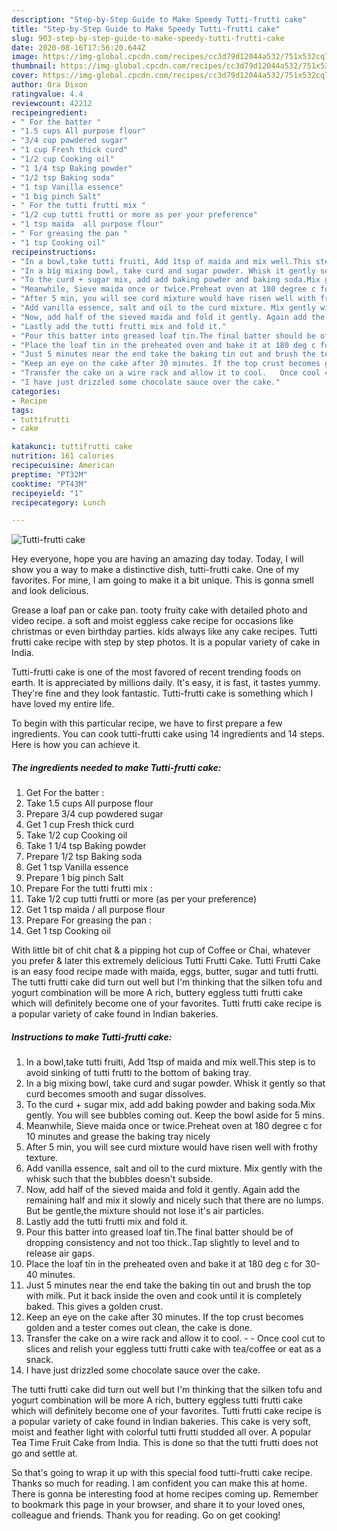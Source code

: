```yaml
---
description: "Step-by-Step Guide to Make Speedy Tutti-frutti cake"
title: "Step-by-Step Guide to Make Speedy Tutti-frutti cake"
slug: 903-step-by-step-guide-to-make-speedy-tutti-frutti-cake
date: 2020-08-16T17:56:20.644Z
image: https://img-global.cpcdn.com/recipes/cc3d79d12044a532/751x532cq70/tutti-frutti-cake-recipe-main-photo.jpg
thumbnail: https://img-global.cpcdn.com/recipes/cc3d79d12044a532/751x532cq70/tutti-frutti-cake-recipe-main-photo.jpg
cover: https://img-global.cpcdn.com/recipes/cc3d79d12044a532/751x532cq70/tutti-frutti-cake-recipe-main-photo.jpg
author: Ora Dixon
ratingvalue: 4.4
reviewcount: 42212
recipeingredient:
- " For the batter "
- "1.5 cups All purpose flour"
- "3/4 cup powdered sugar"
- "1 cup Fresh thick curd"
- "1/2 cup Cooking oil"
- "1 1/4 tsp Baking powder"
- "1/2 tsp Baking soda"
- "1 tsp Vanilla essence"
- "1 big pinch Salt"
- " For the tutti frutti mix "
- "1/2 cup tutti frutti or more as per your preference"
- "1 tsp maida  all purpose flour"
- " For greasing the pan "
- "1 tsp Cooking oil"
recipeinstructions:
- "In a bowl,take tutti fruiti, Add 1tsp of maida and mix well.This step is to avoid sinking of tutti frutti to the bottom of baking tray."
- "In a big mixing bowl, take curd and sugar powder. Whisk it gently so that curd becomes smooth and sugar dissolves."
- "To the curd + sugar mix, add add baking powder and baking soda.Mix gently. You will see bubbles coming out. Keep the bowl aside for 5 mins."
- "Meanwhile, Sieve maida once or twice.Preheat oven at 180 degree c for 10 minutes and grease the baking tray nicely"
- "After 5 min, you will see curd mixture would have risen well with frothy texture."
- "Add vanilla essence, salt and oil to the curd mixture. Mix gently with the whisk such that the bubbles doesn&#39;t subside."
- "Now, add half of the sieved maida and fold it gently. Again add the remaining half and mix it slowly and nicely such that there are no lumps. But be gentle,the mixture should not lose it&#39;s air particles."
- "Lastly add the tutti frutti mix and fold it."
- "Pour this batter into greased loaf tin.The final batter should be of dropping consistency and not too thick..Tap slightly to level and to release air gaps."
- "Place the loaf tin in the preheated oven and bake it at 180 deg c for 30-40 minutes."
- "Just 5 minutes near the end take the baking tin out and brush the top with milk. Put it back inside the oven and cook until it is completely baked. This gives a golden crust."
- "Keep an eye on the cake after 30 minutes. If the top crust becomes golden and a tester comes out clean, the cake is done."
- "Transfer the cake on a wire rack and allow it to cool.   Once cool cut to slices and relish your eggless tutti frutti cake with tea/coffee or eat as a snack."
- "I have just drizzled some chocolate sauce over the cake."
categories:
- Recipe
tags:
- tuttifrutti
- cake

katakunci: tuttifrutti cake 
nutrition: 161 calories
recipecuisine: American
preptime: "PT32M"
cooktime: "PT43M"
recipeyield: "1"
recipecategory: Lunch

---
```



![Tutti-frutti cake](https://img-global.cpcdn.com/recipes/cc3d79d12044a532/751x532cq70/tutti-frutti-cake-recipe-main-photo.jpg)

Hey everyone, hope you are having an amazing day today. Today, I will show you a way to make a distinctive dish, tutti-frutti cake. One of my favorites. For mine, I am going to make it a bit unique. This is gonna smell and look delicious.

Grease a loaf pan or cake pan. tooty fruity cake with detailed photo and video recipe. a soft and moist eggless cake recipe for occasions like christmas or even birthday parties. kids always like any cake recipes. Tutti frutti cake recipe with step by step photos. It is a popular variety of cake in India.

Tutti-frutti cake is one of the most favored of recent trending foods on earth. It is appreciated by millions daily. It's easy, it is fast, it tastes yummy. They're fine and they look fantastic. Tutti-frutti cake is something which I have loved my entire life.


To begin with this particular recipe, we have to first prepare a few ingredients. You can cook tutti-frutti cake using 14 ingredients and 14 steps. Here is how you can achieve it.

<!--inarticleads1-->

##### The ingredients needed to make Tutti-frutti cake:

1. Get  For the batter :
1. Take 1.5 cups All purpose flour
1. Prepare 3/4 cup powdered sugar
1. Get 1 cup Fresh thick curd
1. Take 1/2 cup Cooking oil
1. Take 1 1/4 tsp Baking powder
1. Prepare 1/2 tsp Baking soda
1. Get 1 tsp Vanilla essence
1. Prepare 1 big pinch Salt
1. Prepare  For the tutti frutti mix :
1. Take 1/2 cup tutti frutti or more (as per your preference)
1. Get 1 tsp maida / all purpose flour
1. Prepare  For greasing the pan :
1. Get 1 tsp Cooking oil


With little bit of chit chat &amp; a pipping hot cup of Coffee or Chai, whatever you prefer &amp; later this extremely delicious Tutti Frutti Cake. Tutti Frutti Cake is an easy food recipe made with maida, eggs, butter, sugar and tutti frutti. The tutti frutti cake did turn out well but I&#39;m thinking that the silken tofu and yogurt combination will be more A rich, buttery eggless tutti frutti cake which will definitely become one of your favorites. Tutti frutti cake recipe is a popular variety of cake found in Indian bakeries. 

<!--inarticleads2-->

##### Instructions to make Tutti-frutti cake:

1. In a bowl,take tutti fruiti, Add 1tsp of maida and mix well.This step is to avoid sinking of tutti frutti to the bottom of baking tray.
1. In a big mixing bowl, take curd and sugar powder. Whisk it gently so that curd becomes smooth and sugar dissolves.
1. To the curd + sugar mix, add add baking powder and baking soda.Mix gently. You will see bubbles coming out. Keep the bowl aside for 5 mins.
1. Meanwhile, Sieve maida once or twice.Preheat oven at 180 degree c for 10 minutes and grease the baking tray nicely
1. After 5 min, you will see curd mixture would have risen well with frothy texture.
1. Add vanilla essence, salt and oil to the curd mixture. Mix gently with the whisk such that the bubbles doesn&#39;t subside.
1. Now, add half of the sieved maida and fold it gently. Again add the remaining half and mix it slowly and nicely such that there are no lumps. But be gentle,the mixture should not lose it&#39;s air particles.
1. Lastly add the tutti frutti mix and fold it.
1. Pour this batter into greased loaf tin.The final batter should be of dropping consistency and not too thick..Tap slightly to level and to release air gaps.
1. Place the loaf tin in the preheated oven and bake it at 180 deg c for 30-40 minutes.
1. Just 5 minutes near the end take the baking tin out and brush the top with milk. Put it back inside the oven and cook until it is completely baked. This gives a golden crust.
1. Keep an eye on the cake after 30 minutes. If the top crust becomes golden and a tester comes out clean, the cake is done.
1. Transfer the cake on a wire rack and allow it to cool.  -  - Once cool cut to slices and relish your eggless tutti frutti cake with tea/coffee or eat as a snack.
1. I have just drizzled some chocolate sauce over the cake.


The tutti frutti cake did turn out well but I&#39;m thinking that the silken tofu and yogurt combination will be more A rich, buttery eggless tutti frutti cake which will definitely become one of your favorites. Tutti frutti cake recipe is a popular variety of cake found in Indian bakeries. This cake is very soft, moist and feather light with colorful tutti frutti studded all over. A popular Tea Time Fruit Cake from India. This is done so that the tutti frutti does not go and settle at. 

So that's going to wrap it up with this special food tutti-frutti cake recipe. Thanks so much for reading. I am confident you can make this at home. There is gonna be interesting food at home recipes coming up. Remember to bookmark this page in your browser, and share it to your loved ones, colleague and friends. Thank you for reading. Go on get cooking!
